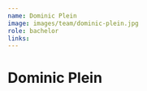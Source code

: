 ```yaml
---
name: Dominic Plein
image: images/team/dominic-plein.jpg
role: bachelor
links:
---
```


# Dominic Plein
